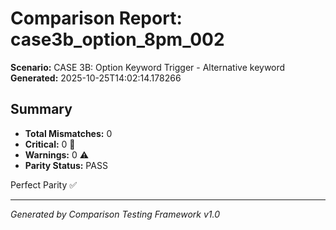 # Comparison Report: case3b_option_8pm_002
**Scenario:** CASE 3B: Option Keyword Trigger - Alternative keyword
**Generated:** 2025-10-25T14:02:14.178266

## Summary
- **Total Mismatches:** 0
- **Critical:** 0 🚨
- **Warnings:** 0 ⚠️
- **Parity Status:** PASS

Perfect Parity ✅

---
*Generated by Comparison Testing Framework v1.0*